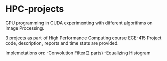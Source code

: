 # HPC-projects

GPU programming in CUDA experimenting with different algorithms on Image Processing. 

3 projects as part of High Performance Computing course ECE-415
Project code, description, reports and time stats are provided. 

Implemetations on:
  -Convolution Filter(2 parts)
  -Equalizing Histogram
